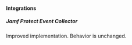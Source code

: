 
#### Integrations

##### Jamf Protect Event Collector

Improved implementation. Behavior is unchanged.